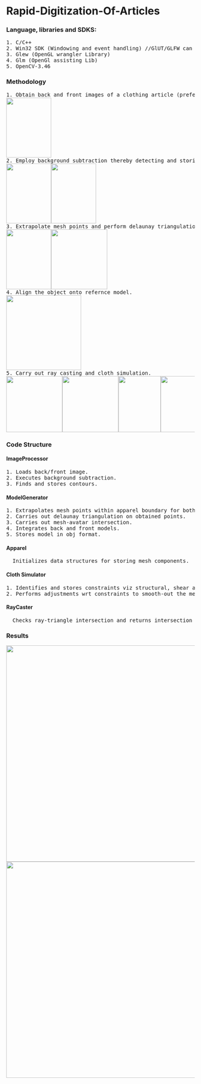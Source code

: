 # Rapid-Digitization-Of-Articles

### Language, libraries and SDKS:

<pre>
1. C/C++
2. Win32 SDK (Windowing and event handling) //GlUT/GLFW can be used instead
3. Glew (OpenGL wrangler Library)
4. Glm (OpenGl assisting Lib)
5. OpenCV-3.46
</pre>

### Methodology

<pre>
1. Obtain back and front images of a clothing article (preferably with plain background).
<img src="https://github.com/purvakulkarni15/Rapid-Digitization-Of-Apparels/blob/master/Apparels/tankTop.png" width="120" height="160">
2. Employ background subtraction thereby detecting and storing contours within the image.
<img src="https://github.com/purvakulkarni15/Rapid-Digitization-Of-Apparels/blob/master/Result/backgroundSubtraction.jpg" width="120" height="160"><img src="https://github.com/purvakulkarni15/Rapid-Digitization-Of-Apparels/blob/master/Result/edgeDetection.jpg" width="120" height="160">
3. Extrapolate mesh points and perform delaunay triangulation on procured set of points.
<img src="https://github.com/purvakulkarni15/Rapid-Digitization-Of-Apparels/blob/master/Result/addPoints.jpg" width="120" height="160"><img src="https://github.com/purvakulkarni15/Rapid-Digitization-Of-Apparels/blob/master/Result/test-1.0.PNG" width="150" height="160">
4. Align the object onto refernce model.
<img src="https://github.com/purvakulkarni15/Rapid-Digitization-Of-Apparels/blob/master/Result/alignment.PNG" width="200" height="200">
5. Carry out ray casting and cloth simulation.
<img src="https://github.com/purvakulkarni15/Rapid-Digitization-Of-Apparels/blob/master/Result/t1.PNG" width="150" height="150"><img src="https://github.com/purvakulkarni15/Rapid-Digitization-Of-Apparels/blob/master/Result/t2.PNG" width="150" height="150"><img src="https://github.com/purvakulkarni15/Rapid-Digitization-Of-Apparels/blob/master/Result/t3.PNG" width="112.5" height="150"><img src="https://github.com/purvakulkarni15/Rapid-Digitization-Of-Apparels/blob/master/Result/t4.PNG" width="112.5" height="150">
</pre>

### Code Structure

#### ImageProcessor
<pre>
1. Loads back/front image.
2. Executes background subtraction.
3. Finds and stores contours.
</pre>

#### ModelGenerator
<pre>
1. Extrapolates mesh points within apparel boundary for both back and front parts.
2. Carries out delaunay triangulation on obtained points.
3. Carries out mesh-avatar intersection.
4. Integrates back and front models.
5. Stores model in obj format.
</pre>

#### Apparel
<pre>
  Initializes data structures for storing mesh components.
</pre>

#### Cloth Simulator
<pre>
1. Identifies and stores constraints viz structural, shear and flexion.
2. Performs adjustments wrt constraints to smooth-out the mesh.
</pre>

#### RayCaster
<pre>
  Checks ray-triangle intersection and returns intersection point.
</pre>
### Results
<img src="https://github.com/purvakulkarni15/Rapid-Digitization-Of-Apparels/blob/master/Result/dresses.PNG" width="1083" height="578">
<img src="https://github.com/purvakulkarni15/Rapid-Digitization-Of-Apparels/blob/master/Result/dresses1.PNG" width="1083" height="578">
